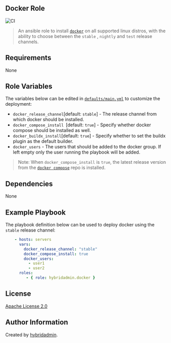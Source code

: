 ## Docker Role
![CI](https://github.com/hybridadmin/ansible-role-docker/workflows/CI/badge.svg?branch=main)

> An ansible role to install [`docker`](https://docs.docker.com/engine/install/) on all supported linux distros, with the ability to choose between the `stable` , `nightly` and `test` release channels.


## Requirements

None


## Role Variables

The variables below can be edited in [`defaults/main.yml`](defaults/main.yml) to customize the deployment:

* `docker_release_channel`[default: `stable`] - The release channel from which docker should be installed.
* `docker_compose_install `[default: `true`] - Specify whether docker compose should be installed as well.
* `docker_buildx_install`[default: `true`] - Specify whether to set the buildx plugin as the default builder.
* `docker_users` - The users that should be added to the docker group. If left empty only the user running
the playbook will be added.

> Note: When `docker_compose_install` is `true`, the latest release version from the [`docker compose`](https://github.com/docker/compose) repo is installed.


## Dependencies

None

## Example Playbook

The playbook definition below can be used to deploy docker using the `stable` release channel:

```yaml
    - hosts: servers
      vars:
        docker_release_channel: "stable"
        docker_compose_install: true
        docker_users:
          - user1
          - user2
      roles:
         - { role: hybridadmin.docker }
```

## License

[Apache License 2.0](./LICENSE)


## Author Information

Created by [hybridadmin](https://github.com/hybridadmin).
